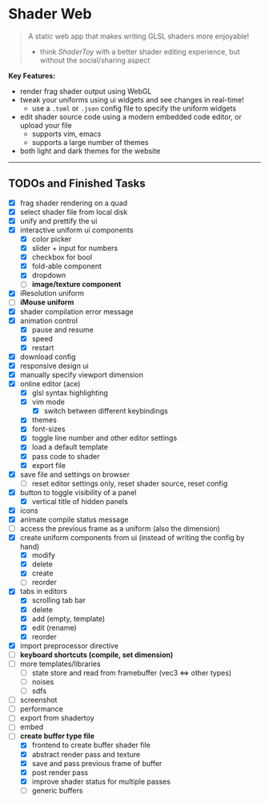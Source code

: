 # Shader Web

> A static web app that makes writing GLSL shaders more enjoyable!
> - think _ShaderToy_ with a better shader editing experience, but without the social/sharing aspect

**Key Features:**

- render frag shader output using WebGL
- tweak your uniforms using ui widgets and see changes in real-time!
  - use a `.toml` or `.json` config file to specify the uniform widgets 
- edit shader source code using a modern embedded code editor, or upload your file
  - supports vim, emacs
  - supports a large number of themes
- both light and dark themes for the website


---

## TODOs and Finished Tasks

- [x] frag shader rendering on a quad
- [x] select shader file from local disk
- [x] unify and prettify the ui
- [x] interactive uniform ui components
  - [x] color picker
  - [x] slider + input for numbers
  - [x] checkbox for bool
  - [x] fold-able component
  - [x] dropdown
  - [ ] **image/texture component**
- [x] iResolution uniform
- [ ] **iMouse uniform**
- [x] shader compilation error message
- [x] animation control
  - [x] pause and resume
  - [x] speed
  - [x] restart
- [x] download config
- [x] responsive design ui
- [x] manually specify viewport dimension
- [x] online editor (ace)
  - [x] glsl syntax highlighting
  - [x] vim mode
    - [x] switch between different keybindings
  - [x] themes
  - [x] font-sizes
  - [x] toggle line number and other editor settings
  - [x] load a default template
  - [x] pass code to shader
  - [x] export file
- [x] save file and settings on browser
  - [ ] reset editor settings only, reset shader source, reset config
- [x] button to toggle visibility of a panel
  - [x] vertical title of hidden panels
- [x] icons
- [x] animate compile status message
- [ ] access the previous frame as a uniform (also the dimension)
- [x] create uniform components from ui (instead of writing the config by hand)
  - [x] modify
  - [x] delete
  - [x] create
  - [ ] reorder
- [x] tabs in editors
  - [x] scrolling tab bar
  - [x] delete
  - [x] add (empty, template)
  - [x] edit (rename)
  - [x] reorder
- [x] import preprocessor directive
- [ ] **keyboard shortcuts (compile, set dimension)**
- [ ] more templates/libraries
  - [ ] state store and read from framebuffer (vec3 <=> other types)
  - [ ] noises
  - [ ] sdfs
- [ ] screenshot
- [ ] performance
- [ ] export from shadertoy
- [ ] embed
- [ ] **create buffer type file** 
  - [x] frontend to create buffer shader file
  - [x] abstract render pass and texture
  - [x] save and pass previous frame of buffer
  - [x] post render pass
  - [x] improve shader status for multiple passes
  - [ ] generic buffers
